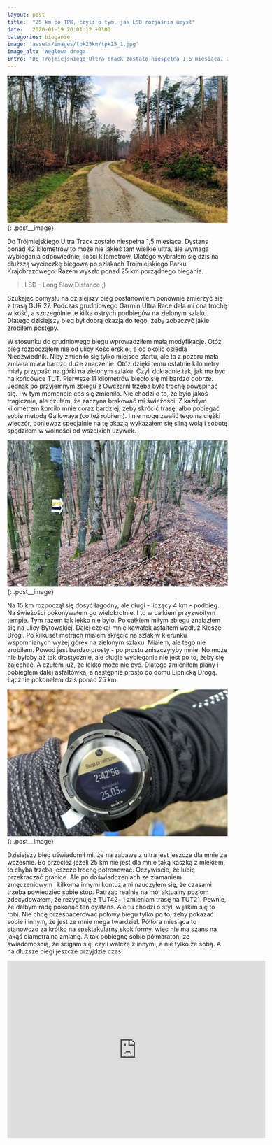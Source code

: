 ```yaml
---
layout: post
title:  "25 km po TPK, czyli o tym, jak LSD rozjaśnia umysł"
date:   2020-01-19 20:01:12 +0100
categories: bieganie
image: 'assets/images/tpk25km/tpk25_1.jpg'
image_alt: 'Węglowa droga'
intro: "Do Trójmiejskiego Ultra Track zostało niespełna 1,5 miesiąca. Dystans ponad 42 kilometrów to może nie jakieś tam wielkie ultra, ale wymaga wybiegania odpowiedniej ilości kilometrów. Dlatego wybrałem się dziś na dłuższą wycieczkę biegową po szlakach Trójmiejskiego Parku Krajobrazowego. Razem wyszło ponad 25 km porządnego biegania. "
---
```


![Węglowa droga](/assets/images/tpk25km/tpk25_1.jpg){: .post__image}

Do Trójmiejskiego Ultra Track zostało niespełna 1,5 miesiąca. Dystans ponad 42 kilometrów to może nie jakieś tam wielkie ultra, ale wymaga wybiegania odpowiedniej ilości kilometrów. Dlatego wybrałem się dziś na dłuższą wycieczkę biegową po szlakach Trójmiejskiego Parku Krajobrazowego. Razem wyszło ponad 25 km porządnego biegania. 

>LSD - Long Slow Distance ;)

Szukając pomysłu na dzisiejszy bieg postanowiłem ponownie zmierzyć się z trasą GUR 27. Podczas grudniowego Garmin Ultra Race dała mi ona trochę w kość, a szczególnie te kilka ostrych podbiegów na zielonym szlaku. Dlatego dzisiejszy bieg był dobrą okazją do tego, żeby zobaczyć jakie zrobiłem postępy. 

W stosunku do grudniowego biegu wprowadziłem małą modyfikację. Otóż bieg rozpocząłem nie od ulicy Kościerskiej, a od okolic osiedla Niedźwiednik. Niby zmieniło się tylko miejsce startu, ale ta z pozoru mała zmiana miała bardzo duże znaczenie. Otóż dzięki temu ostatnie kilometry miały przypaść na górki na zielonym szlaku. Czyli dokładnie tak, jak ma być na końcówce TUT. Pierwsze 11 kilometrów biegło się mi bardzo dobrze. Jednak po przyjemnym zbiegu z Owczarni trzeba było trochę powspinać się. I w tym momencie coś się zmieniło. Nie chodzi o to, że było jakoś tragicznie, ale czułem, że zaczyna brakować mi świeżości. Z każdym kilometrem korciło mnie coraz bardziej, żeby skrócić trasę, albo pobiegać sobie metodą Gallowaya (co też robiłem). I nie mogę zwalić tego na ciężki wieczór, ponieważ specjalnie na tę okazją wykazałem się silną wolą i sobotę spędziłem w wolności od wszelkich używek. 

![Wzniesienie Marii](/assets/images/tpk25km/tpk25_3.jpg){: .post__image}

Na 15 km rozpoczął się dosyć łagodny, ale długi - liczący 4 km - podbieg. Na świeżości pokonywałem go wielokrotnie. I to w całkiem przyzwoitym tempie. Tym razem tak lekko nie było. Po całkiem miłym zbiegu znalazłem się na ulicy Bytowskiej. Dalej czekał mnie kawałek asfaltem wzdłuż Kleszej Drogi. Po kilkuset metrach miałem skręcić na szlak w kierunku wspomnianych wyżej górek na zielonym szlaku. Miałem, ale tego nie zrobiłem. Powód jest bardzo prosty - po prostu zniszczyłyby mnie. No może nie byłoby aż tak drastycznie, ale długie wybieganie nie jest po to, żeby się zajechać. A czułem już, że lekko może nie być. Dlatego zmieniłem plany i pobiegłem dalej asfaltówką, a następnie prosto do domu Lipnicką Drogą. Łącznie pokonałem dziś ponad 25 km.

![Zegarek z podsumowaniem danych treningowych](/assets/images/tpk25km/tpk25_4.jpg){: .post__image}

Dzisiejszy bieg uświadomił mi, że na zabawę z ultra jest jeszcze dla mnie za wcześnie. Bo przecież jeżeli 25 km nie jest dla mnie taką kaszką z mlekiem, to chyba trzeba jeszcze trochę potrenować. Oczywiście, że lubię przekraczać granice. Ale po doświadczeniach ze złamaniem zmęczeniowym i kilkoma innymi kontuzjami nauczyłem się, że czasami trzeba powiedzieć sobie stop. Patrząc realnie na mój aktualny poziom zdecydowałem, że rezygnuję z TUT42+ i zmieniam trasę na TUT21. Pewnie, że dałbym radę pokonać ten dystans. Ale tu chodzi o styl, w jakim się to robi. Nie chcę przespacerować połowy biegu tylko po to, żeby pokazać sobie i innym, że jest ze mnie mega twardziel. Półtora miesiąca to stanowczo za krótko na spektakularny skok formy, więc nie ma szans na jakąś diametralną zmianę. A tak pobiegnę sobie półmaraton, ze świadomością, że ścigam się, czyli walczę z innymi, a nie tylko ze sobą. A na dłuższe biegi jeszcze przyjdzie czas!

<iframe height='405' width='590' frameborder='0' allowtransparency='true' scrolling='no' src='https://www.strava.com/activities/3024455259/embed/5cdbc1842a3e06400d43982ac526a1857e0fc376'></iframe>










